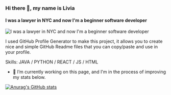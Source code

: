 ### Hi there 👋, my name is Livia
#### I was a lawyer in NYC and now I'm a beginner software developer
![I was a lawyer in NYC and now I'm a beginner software developer](https://arturssmirnovs.github.io/github-profile-readme-generator/images/banner.png)

I used GitHub Profile Generator to make this project, it allows you to create nice and simple GitHub Readme files that you can copy/paste and use in your profile.

Skills: JAVA / PYTHON / REACT / JS / HTML 

- 🔭 I’m currently working on this page, and I'm in the process of improving my stats below. 






[![Anurag's GitHub stats](https://github-readme-stats.vercel.app/api?username=livia-1212)](https://github.com/anuraghazra/github-readme-stats)

